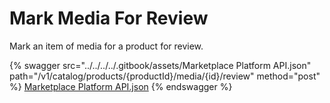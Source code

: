 # Mark Media For Review

Mark an item of media for a product for review.

{% swagger src="../../../../.gitbook/assets/Marketplace Platform API.json" path="/v1/catalog/products/{productId}/media/{id}/review" method="post" %}
[Marketplace Platform API.json](<../../../../.gitbook/assets/Marketplace Platform API.json>)
{% endswagger %}
